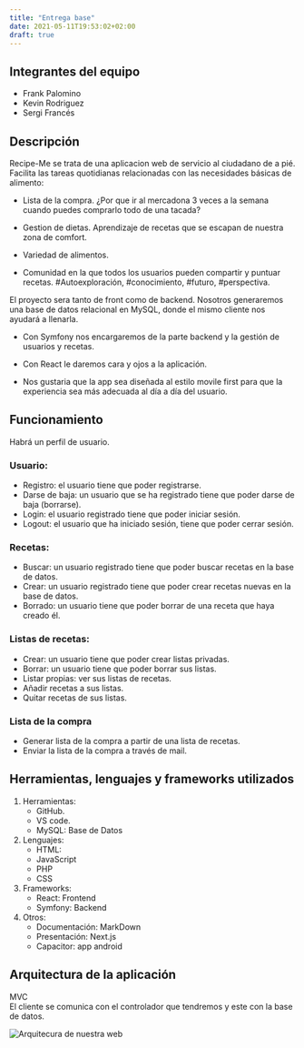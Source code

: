 ```yaml
---
title: "Entrega base"
date: 2021-05-11T19:53:02+02:00
draft: true
--- 
```


## Integrantes del equipo

- Frank Palomino
- Kevin Rodriguez
- Sergi Francés

## Descripción

Recipe-Me se trata de una aplicacion web de servicio al ciudadano de a pié. Facilita las tareas quotidianas relacionadas con las necesidades básicas de alimento:

- Lista de la compra.
  ¿Por que ir al mercadona 3 veces a la semana cuando puedes comprarlo todo de una tacada?

- Gestion de dietas. Aprendizaje de recetas que se escapan de nuestra zona de comfort.

- Variedad de alimentos.

- Comunidad en la que todos los usuarios pueden compartir y puntuar recetas. #Autoexploración, #conocimiento, #futuro, #perspectiva.

El proyecto sera tanto de front como de backend. Nosotros generaremos una base de datos relacional en MySQL, donde el mismo cliente nos ayudará a llenarla.

- Con Symfony nos encargaremos de la parte backend y la gestión de usuarios y recetas.

- Con React le daremos cara y ojos a la aplicación.

* Nos gustaria que la app sea diseñada al estilo movile first para que la experiencia sea más adecuada al día a día del usuario.

## Funcionamiento
Habrá un perfil de usuario.

### Usuario:
- Registro: el usuario tiene que poder registrarse.
- Darse de baja: un usuario que se ha registrado tiene que poder darse de baja (borrarse).
- Login: el usuario registrado tiene que poder iniciar sesión.
- Logout: el usuario que ha iniciado sesión, tiene que poder cerrar sesión.

### Recetas:  
- Buscar: un usuario registrado tiene que poder buscar recetas en la base de datos.
- Crear: un usuario registrado tiene que poder crear recetas nuevas en la base de datos.
- Borrado: un usuario tiene que poder borrar de una receta que haya creado él.

### Listas de recetas:
- Crear: un usuario tiene que poder crear listas privadas.
- Borrar: un usuario tiene que poder borrar sus listas.
- Listar propias: ver sus listas de recetas.
- Añadir recetas a sus listas.
- Quitar recetas de sus listas.

### Lista de la compra
- Generar lista de la compra a partir de una lista de recetas.
- Enviar la lista de la compra a través de mail.

## Herramientas, lenguajes y frameworks utilizados

1. Herramientas:
   - GitHub.
   - VS code.
   - MySQL: Base de Datos
2. Lenguajes:
   - HTML: 
   - JavaScript
   - PHP
   - CSS
3. Frameworks:
   - React: Frontend
   - Symfony: Backend
4. Otros:
   - Documentación: MarkDown
   - Presentación: Next.js
   - Capacitor: app android

## Arquitectura de la aplicación

MVC  
El cliente se comunica con el controlador que tendremos y este con la base de datos.

![Arquitecura de nuestra web](/2020-21-DAW2-M12-Recipe-Me/Arquitectura.jpeg)
